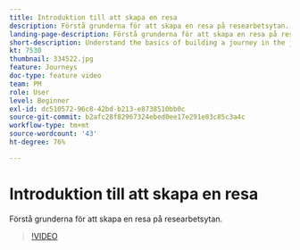 ```yaml
---
title: Introduktion till att skapa en resa
description: Förstå grunderna för att skapa en resa på researbetsytan.
landing-page-description: Förstå grunderna för att skapa en resa på researbetsytan.
short-description: Understand the basics of building a journey in the journey canvas.
kt: 7530
thumbnail: 334522.jpg
feature: Journeys
doc-type: feature video
team: PM
role: User
level: Beginner
exl-id: dc510572-96c8-42bd-b213-e8738510bb0c
source-git-commit: b2afc28f82967324ebed0ee17e291e83c85c3a4c
workflow-type: tm+mt
source-wordcount: '43'
ht-degree: 76%

---
```


# Introduktion till att skapa en resa

Förstå grunderna för att skapa en resa på researbetsytan.

>[!VIDEO](https://video.tv.adobe.com/v/334522?quality=12&learn=on)
